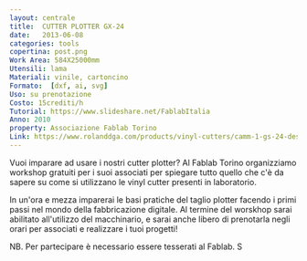 ```yaml
---
layout: centrale
title:  CUTTER PLOTTER GX-24
date:   2013-06-08
categories: tools
copertina: post.png
Work Area: 584X25000mm
Utensili: lama
Materiali: vinile, cartoncino
Formato:  [dxf, ai, svg]
Uso: su prenotazione
Costo: 15crediti/h
Tutorial: https://www.slideshare.net/FablabItalia
Anno: 2010
property: Associazione Fablab Torino
Link: https://www.rolanddga.com/products/vinyl-cutters/camm-1-gs-24-desktop-vinyl-cutter
---
```


Vuoi imparare ad usare i nostri cutter plotter? Al Fablab Torino organizziamo workshop gratuiti per i suoi associati per spiegare tutto quello che c'è da sapere su come si utilizzano le vinyl cutter presenti in laboratorio.
<!--more-->
In un'ora e mezza imparerai le basi pratiche del taglio plotter facendo i primi passi nel mondo della fabbricazione digitale. Al termine del worskhop sarai abilitato all'utilizzo del macchinario, e sarai anche libero di prenotarla negli orari per associati e realizzare i tuoi progetti!

NB. Per partecipare è necessario essere tesserati al Fablab. S
